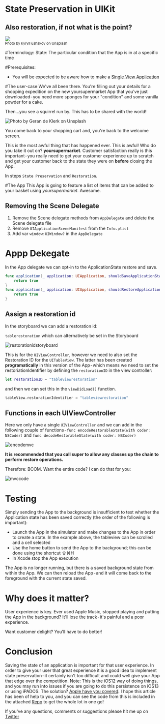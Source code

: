 # State Preservation in UIKit
## Also restoration, if not what is the point?

![](Images/photo-1559548331-f9cb98001426.jpeg)<br/>
<sub>Photo by kyryll ushakov on Unsplash <sub>

#Terminology:
State: The particular condition that the App is in at a specific time

#Prerequisites:
- You will be expected to be aware how to make a [Single View Application](https://medium.com/swlh/your-first-ios-application-using-xcode-9983cf6efb71)

#The user-case
We've all been there. You're filling out your details for a shopping expedition on the new yoursupermarket App that you've just downloaded - you need more sponges for your "condition" and some vanilla powder for a cake. 

Then…you see a squirrel run by. This has to be shared with the world!

![Photo by Geran de Klerk on Unsplash](Images/geran-de-klerk-bKhETeDV1WM-unsplash.jpg)<br/>

You come back to your shopping cart and, you're back to the welcome screen.

This is the most awful thing that has happened ever. This is awful! Who do you take it out on? **yoursupermarket**. Customer satisfaction really is this important - you really need to get your customer experience up to scratch and get your customer back to the state they were on **before** closing the App.

In steps `State Preservation` and `Restoration`.


#The App
This App is going to feature a list of items that can be added to your basket using *yoursupermarket*. Awesome.

## Removing the Scene Delegate
1. Remove the Scene delegate methods from `AppDelegate` and delete the Scene delegate file
2. Remove `UIApplicationSceneManifest` from the `Info.plist`
3. Add var `window:UIWindow?` in the `AppDelegate`

# Appp Dekegate
In the App delegate we can opt-in to the ApplicationState restore and save.

```swift 
func application(_ application: UIApplication, shouldSaveApplicationState coder: NSCoder) -> Bool {
    return true
}
func application(_ application: UIApplication, shouldRestoreApplicationState coder: NSCoder) -> Bool {
    return true
}
```

## Assign a restoration id
In the storyboard we can add a restoration id:

`tablerestoration` which can alternatively be set in the Storyboard

![restorationidstoryboard](Images/restorationidstoryboard.png)

This is for the `UIViewController`, however we need to also set the Restoration ID for the `UITableView`. The latter has been created **programatically** in this version of the App - which means we need to set the restoriationIdentifier by defining the `restorationID` in the view controller:

```swift
let restorationID = "tableviewrestoration"
```

and then we can set this in the `viewDidLoad()` function.

```swift
tableView.restorationIdentifier = "tableviewrestoration"
```

## Functions in each UIViewController
Here we only have a single `UIViewController` and we can add in the following couple of functions - `func encodeRestorableState(with coder: NSCoder)` and `func decodeRestorableState(with coder: NSCoder)`

![encodemvc](Images/encodemvc.png)

**It is recommended that you call super to allow any classes up the chain to perform restore operations.**

Therefore: BOOM.
Want the entire code? I can do that for you:

![mvccode](Images/mvccode.png)

# Testing
Simply sending the App to the background is insufficient to test whether the Application state has been saved correctly (the order of the following is important):
- Launch the App in the simulator and make changes to the App in order to create a state. In the example above, the tableview can be scrolled and a cell selected
- Use the home button to send the App to the background; this can be done using the shortcut ⇧⌘H
- In Xcode stop the App execution

The App is no longer running, but there is a saved background state from within the App. We can then reload the App - and it will come back to the foreground with the current state saved.

# Why does it matter?
User experience is key. Ever used Apple Music, stopped playing and putting the App in the background? It'll lose the track - it's painful and a poor experience.

Want customer delight? You'll have to do better!

# Conclusion
Saving the state of an application is important for that user experience. In order to give your user that great experience it is a good idea to implement state preservation - it certainly isn't too difficult and could well give your App that edge over the competition.
Note: This is the iOS12 way of doing things, and you may run into issues if you are going to do this persistence on iOS13 or using iPADOS. The solution? [Apple have you covered](https://medium.com/r/?url=https%3A%2F%2Fdeveloper.apple.com%2Fdocumentation%2Fuikit%2Fuiviewcontroller%2Frestoring_your_app_s_state).
I hope this article has been of help to you, and you can see the code from this is included in the attached [Repo](https://medium.com/r/?url=https%3A%2F%2Fgithub.com%2Fstevencurtis%2FSwiftCoding%2Ftree%2Fmaster%2FAlamofireNetworking) to get the whole lot in one go!

If you've any questions, comments or suggestions please hit me up on [Twitter](https://twitter.com/stevenpcurtis)

